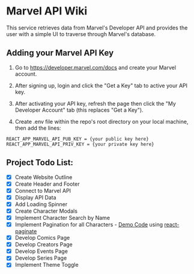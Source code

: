 # Marvel API Wiki

This service retrieves data from Marvel's Developer API and provides the user with a simple UI to traverse through Marvel's database.

## Adding your Marvel API Key

1) Go to https://developer.marvel.com/docs and create your Marvel account.

2) After signing up, login and click the "Get a Key" tab to active your API key.

3) After activating your API key, refresh the page then click the "My Developer Account" tab (this replaces "Get a Key").

4) Create .env file within the repo's root directory on your local machine, then add the lines: 

```REACT_APP_MARVEL_API_PUB_KEY = {your public key here}```
<br>
```REACT_APP_MARVEL_API_PRIV_KEY = {your private key here}```

## Project Todo List:
- [x] Create Website Outline
- [x] Create Header and Footer
- [x] Connect to Marvel API
- [x] Display API Data
- [x] Add Loading Spinner
- [x] Create Character Modals
- [x] Implement Character Search by Name
- [x] Implement Pagination for all Characters - [Demo Code](URL "https://github.com/AdeleD/react-paginate/blob/master/demo/js/demo.js") using [react-paginate](URL "https://www.npmjs.com/package/react-paginate")
- [x] Develop Comics Page
- [x] Develop Creators Page
- [x] Develop Events Page
- [x] Develop Series Page
- [x] Implement Theme Toggle
